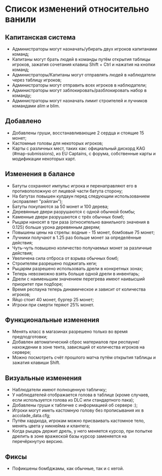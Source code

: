 # Список изменений относительно ванили
## Капитанская система
- Администраторы могут назначать/убирать двух игроков капитанами команд;
- Капитаны могут брать людей в команды путём открытия таблицы игроков, зажатия сочетания клавиш Shift + Ctrl и нажатия на кнопки команд;
- Администраторы/Капитаны могут отправлять людей в наблюдатели через таблицу игроков;
- Администраторы могут отправить всех игроков в наблюдатели;
- Администраторы могут заблокировать/разблокировать набор в команду;
- Администраторы могут назначать лимит строителей и лучников командами alim и blim.

## Добавлено
- Добавлены груши, восстанавливающие 2 сердца и стоящие 15 монет;
- Кастомные головы для некоторых игроков;
- Карты с различных мест, таких как: официальный дискорд KAG (#map-submissions), из EU Captains, с форума, собственные карты и модификации некоторых карт.

## Изменения в балансе
- Батуты сохраняют импульс игрока и перенаправляют его в противоположную от лицевой части батута сторону;
- На батутах повышен кулдаун перед следующим использованием (исправляет "рэйлган");
- Батуты покупаются за 50 монет и 100 дерева;
- Деревянные двери разрушаются с одной обычной бомбы;
- Каменные двери разрушаются с трёх обычных бомб;
- Рыцари наносят в три раза (относительно ванильного значения в 0.125) больше урона деревянным дверям;
- Повышены цены на стрелы: водные - 15 монет, бомбовые 75 монет;
- Лучники получают в 1.25 раз больше монет за определённые действия;
- Чуть-чуть повышено количество получаемых монет за различные действия;
- Увеличена сила отброса от взрыва обычных бомб;
- Строителям разрешено поджигать кеги;
- Рыцарям разрешено использовать дрели в конкретных зонах;
- Теперь невозможно взять больше одной дрели в инвентарь;
- Дрели с наименьшим значением перегрева имеют наивысший приоритет при подборе;
- Время респауна теперь динамическое и зависит от количества игроков;
- Яйцо стоит 40 монет, бургер 25 монет;
- Игроки при смерти теряют 25% монет.

## Функциональные изменения
- Менять класс в магазинах разрешено только во время предподготовки;
- Добавлен автоматический сброс материалов при респауне/нахождении в зоне тента, зависящий от количества игроков на сервере;
- Можно посмотреть счёт прошлого матча путём открытия таблицы и зажатия клавиши Shift.

## Визуальные изменения
- Наблюдатели имеют полноценную табличку;
- У наблюдателей отображается голова в таблице (кроме случаев, если используется голова из DLC или стандартного пака);
- Добавлены груши к табличке с информацией об сервере :);
- Игроки могут иметь кастомную голову без прописывания их в accolade_data.cfg;
- Путём хардкода, игрокам можно присваивать кастомное тело, менять цвета у никнейма и клантега;
- Когда рыцарь держит дрель, у него меняется курсор, при попытке дрелить в зоне вражеской базы курсор заменяется на перечёркнутую версию.

## Фиксы
- Пофикшены бомбджамы, как обычные, так и с кегой.

